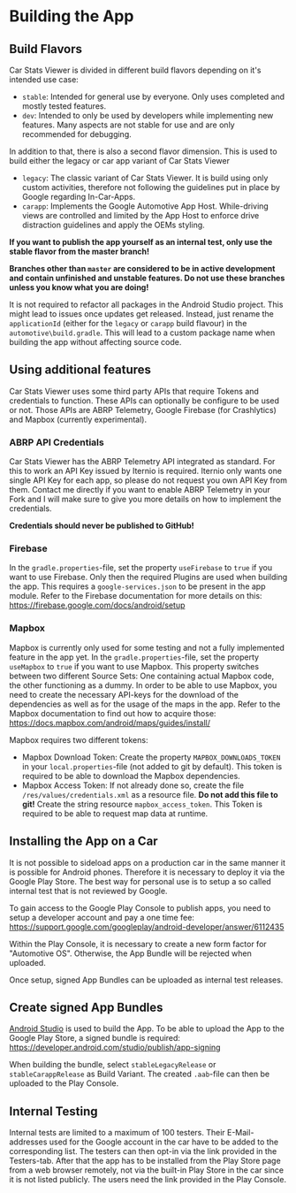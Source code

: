 # Building the App 

## Build Flavors

Car Stats Viewer is divided in different build flavors depending on it's intended use case:

* `stable`: Intended for general use by everyone. Only uses completed and mostly tested features.
* `dev`: Intended to only be used by developers while implementing new features. Many aspects are not stable for use and are only recommended for debugging.

In addition to that, there is also a second flavor dimension. This is used to build either the legacy or car app variant of Car Stats Viewer

* `legacy`: The classic variant of Car Stats Viewer. It is build using only custom activities, therefore not following the guidelines put in place by Google regarding In-Car-Apps.
* `carapp`: Implements the Google Automotive App Host. While-driving views are controlled and limited by the App Host to enforce drive distraction guidelines and apply the OEMs styling.

<b>If you want to publish the app yourself as an internal test, only use the stable flavor from the master branch!

Branches other than `master` are considered to be in active development and contain unfinished and unstable features. Do not use these branches unless you know what you are doing!</b>

It is not required to refactor all packages in the Android Studio project. This might lead to issues once updates get released. Instead, just rename the `applicationId` (either for the `legacy` or `carapp` build flavour) in the `automotive\build.gradle`. This will lead to a custom package name when building the app without affecting source code.

## Using additional features

Car Stats Viewer uses some third party APIs that require Tokens and credentials to function. These APIs can optionally be configure to be used or not. Those APIs are ABRP Telemetry, Google Firebase (for Crashlytics) and Mapbox (currently experimental).

### ABRP API Credentials

Car Stats Viewer has the ABRP Telemetry API integrated as standard. For this to work an API Key issued by Iternio is required. Iternio only wants one single API Key for each app, so please do not request you own API Key from them. Contact me directly if you want to enable ABRP Telemetry in your Fork and I will make sure to give you more details on how to implement the credentials.

<b>Credentials should never be published to GitHub!</b>

### Firebase

In the `gradle.properties`-file, set the property `useFirebase` to `true` if you want to use Firebase. Only then the required Plugins are used when building the app. This requires a `google-services.json` to be present in the app module. Refer to the Firebase documentation for more details on this: https://firebase.google.com/docs/android/setup

### Mapbox

Mapbox is currently only used for some testing and not a fully implemented feature in the app yet.
In the `gradle.properties`-file, set the property `useMapbox` to `true` if you want to use Mapbox. This property switches between two different Source Sets: One containing actual Mapbox code, the other functioning as a dummy. 
In order to be able to use Mapbox, you need to create the necessary API-keys for the download of the dependencies as well as for the usage of the maps in the app. Refer to the Mapbox documentation to find out how to acquire those: https://docs.mapbox.com/android/maps/guides/install/

Mapbox requires two different tokens:

* Mapbox Download Token: Create the property `MAPBOX_DOWNLOADS_TOKEN` in your `local.properties`-file (not added to git by default). This token is required to be able to download the Mapbox dependencies.
* Mapbox Access Token: If not already done so, create the file `/res/values/credentials.xml` as a resource file. **Do not add this file to git!** Create the string resource `mapbox_access_token`. This Token is required to be able to request map data at runtime.

## Installing the App on a Car

It is not possible to sideload apps on a production car in the same manner it is possible for Android phones. Therefore it is necessary to deploy it via the Google Play Store. The best way for personal use is to setup a so called internal test that is not reviewed by Google.

To gain access to the Google Play Console to publish apps, you need to setup a developer account and pay a one time fee: https://support.google.com/googleplay/android-developer/answer/6112435

Within the Play Console, it is necessary to create a new form factor for "Automotive OS". Otherwise, the App Bundle will be rejected when uploaded.

Once setup, signed App Bundles can be uploaded as internal test releases.

## Create signed App Bundles

[Android Studio](https://developer.android.com/studio) is used to build the App. To be able to upload the App to the Google Play Store, a signed bundle is required: https://developer.android.com/studio/publish/app-signing

When building the bundle, select `stableLegacyRelease` or `stableCarappRelease` as Build Variant. The created `.aab`-file can then be uploaded to the Play Console.

## Internal Testing

Internal tests are limited to a maximum of 100 testers. Their E-Mail-addresses used for the Google account in the car have to be added to the corresponding list. The testers can then opt-in via the link provided in the Testers-tab. After that the app has to be installed from the Play Store page from a web browser remotely, not via the built-in Play Store in the car since it is not listed publicly. The users need the link provided in the Play Console.
